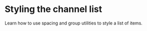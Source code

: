 # Styling the channel list

Learn how to use spacing and group utilities to style a list of items.

